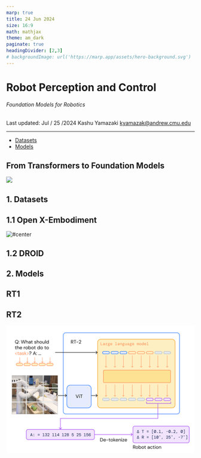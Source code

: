 ```yaml
---
marp: true
title: 24 Jun 2024
size: 16:9
math: mathjax
theme: am_dark
paginate: true
headingDivider: [2,3]
# backgroundImage: url('https://marp.app/assets/hero-background.svg')
---
```


<!-- _class: cover_b -->
<!-- _header: "" -->
<!-- _footer: "" -->
<!-- _paginate: "" -->
<!-- _backgroundImage: url('https://marp.app/assets/hero-background.svg') -->

# Robot Perception and Control

###### Foundation Models for Robotics

Last updated: Jul / 25 /2024
Kashu Yamazaki
kyamazak@andrew.cmu.edu

---

<!-- _class: toc_a -->
<!-- _header: "" -->
<!-- _footer: "" -->
<!-- _paginate: "" -->

- [Datasets](#3)
- [Models]()

## From Transformers to Foundation Models

![](https://api.wandb.ai/files/vincenttu/images/projects/37228380/5a69d608.png)

##  1. Datasets

<!-- _class: trans -->
<!-- _footer: "" -->
<!-- _paginate: "" -->


## 1.1 Open X-Embodiment

![#center](https://robotics-transformer-x.github.io/img/overview.png)

## 1.2 DROID


##  2. Models

<!-- _class: trans -->
<!-- _footer: "" -->
<!-- _paginate: "" -->

## RT1



## RT2



![bg right:40% 100%](img/rt2_arch.png)